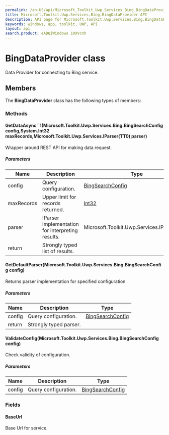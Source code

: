 ```yaml
---
permalink: /en-US/api/Microsoft_Toolkit_Uwp_Services_Bing_BingDataProvider.htm
title: Microsoft.Toolkit.Uwp.Services.Bing.BingDataProvider API 
description: API page for Microsoft.Toolkit.Uwp.Services.Bing.BingDataProvider
keywords: windows, app, toolkit, UWP, API
layout: api
search.product: eADQiWindows 10XVcnh
---
```



# BingDataProvider class

Data Provider for connecting to Bing service.

## Members

The **BingDataProvider** class has the following types of members:

### Methods

#### GetDataAsync``1(Microsoft.Toolkit.Uwp.Services.Bing.BingSearchConfig config,System.Int32 maxRecords,Microsoft.Toolkit.Uwp.Services.IParser(TT0) parser)

Wrapper around REST API for making data request.

##### Parameters



| Name | Description | Type || --- | --- | --- || config | Query configuration. | [BingSearchConfig](Microsoft_Toolkit_Uwp_Services_Bing_BingSearchConfig.htm) || maxRecords | Upper limit for records returned. | [Int32](https://msdn.microsoft.com/library/windows/apps/System.Int32) || parser | IParser implementation for interpreting results. | Microsoft.Toolkit.Uwp.Services.IParser(TT0) || return |Strongly typed list of results. |


#### GetDefaultParser(Microsoft.Toolkit.Uwp.Services.Bing.BingSearchConfig config)

Returns parser implementation for specified configuration.

##### Parameters



| Name | Description | Type || --- | --- | --- || config | Query configuration. | [BingSearchConfig](Microsoft_Toolkit_Uwp_Services_Bing_BingSearchConfig.htm) || return |Strongly typed parser. |


#### ValidateConfig(Microsoft.Toolkit.Uwp.Services.Bing.BingSearchConfig config)

Check validity of configuration.

##### Parameters



| Name | Description | Type || --- | --- | --- || config | Query configuration. | [BingSearchConfig](Microsoft_Toolkit_Uwp_Services_Bing_BingSearchConfig.htm) |


### Fields

#### BaseUrl

Base Url for service.


